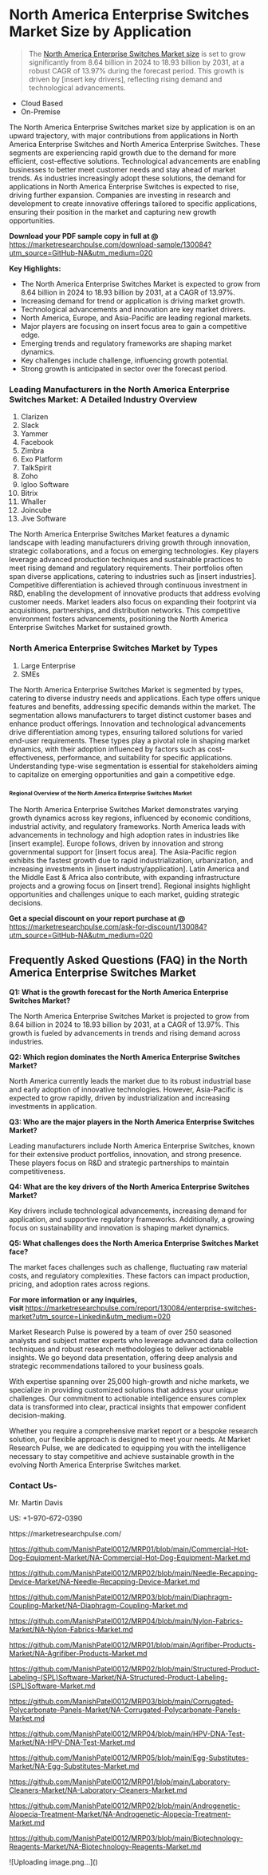<h1>North America Enterprise Switches Market&nbsp;Size by Application</h1><blockquote><p>The <a href="https://marketresearchpulse.com/download-sample/130084?utm_source=GitHub-NA&amp;utm_medium=020">North America Enterprise Switches Market size</a> is set to grow significantly from 8.64 billion in 2024 to 18.93 billion by 2031, at a robust CAGR of 13.97% during the forecast period. This growth is driven by [insert key drivers], reflecting rising demand and technological advancements.</p></blockquote><ul><li>Cloud Based <li> On-Premise</li></ul><p>The North America Enterprise Switches market size by application is on an upward trajectory, with major contributions from applications in North America Enterprise Switches and North America Enterprise Switches. These segments are experiencing rapid growth due to the demand for more efficient, cost-effective solutions. Technological advancements are enabling businesses to better meet customer needs and stay ahead of market trends. As industries increasingly adopt these solutions, the demand for applications in North America Enterprise Switches is expected to rise, driving further expansion. Companies are investing in research and development to create innovative offerings tailored to specific applications, ensuring their position in the market and capturing new growth opportunities.</p><p><strong>Download your PDF sample copy in full at @ </strong><a href="https://marketresearchpulse.com/download-sample/130084?utm_source=GitHub-NA&amp;utm_medium=020">https://marketresearchpulse.com/download-sample/130084?utm_source=GitHub-NA&amp;utm_medium=020</a></p><p><strong>Key Highlights: </strong></p><ul><li>The North America Enterprise Switches Market is expected to grow from 8.64 billion in 2024 to 18.93 billion by 2031, at a CAGR of 13.97%.</li><li>Increasing demand for trend or application is driving market growth.</li><li>Technological advancements and innovation are key market drivers.</li><li>North America, Europe, and Asia-Pacific are leading regional markets.</li><li>Major players are focusing on insert focus area to gain a competitive edge.</li><li>Emerging trends and regulatory frameworks are shaping market dynamics.</li><li>Key challenges include challenge, influencing growth potential.</li><li>Strong growth is anticipated in sector over the forecast period.</li></ul><h3>Leading Manufacturers in the North America Enterprise Switches Market: A Detailed Industry Overview</h3><ol><li>Clarizen</li><li>Slack</li><li>Yammer</li><li>Facebook</li><li>Zimbra</li><li>Exo Platform</li><li>TalkSpirit</li><li>Zoho</li><li>Igloo Software</li><li>Bitrix</li><li>Whaller</li><li>Joincube</li><li>Jive Software</li></ol><div class="flex max-w-full flex-col flex-grow"><div class="min-h-8 text-message flex w-full flex-col items-end gap-2 whitespace-normal break-words [.text-message+&amp;]:mt-5" dir="auto" data-message-author-role="assistant" data-message-id="fd8432e4-4910-450d-b182-61b7bfb0a01f" data-message-model-slug="gpt-4o"><div class="flex w-full flex-col gap-1 empty:hidden first:pt-[3px]"><div class="markdown prose w-full break-words dark:prose-invert light"><p>The North America Enterprise Switches Market features a dynamic landscape with leading manufacturers driving growth through innovation, strategic collaborations, and a focus on emerging technologies. Key players leverage advanced production techniques and sustainable practices to meet rising demand and regulatory requirements. Their portfolios often span diverse applications, catering to industries such as [insert industries]. Competitive differentiation is achieved through continuous investment in R&amp;D, enabling the development of innovative products that address evolving customer needs. Market leaders also focus on expanding their footprint via acquisitions, partnerships, and distribution networks. This competitive environment fosters advancements, positioning the North America Enterprise Switches Market for sustained growth.</p></div></div></div></div><h3>North America Enterprise Switches Market by Types</h3><ol><li>Large Enterprise <li> SMEs</li></ol><div class="flex max-w-full flex-col flex-grow"><div class="min-h-8 text-message flex w-full flex-col items-end gap-2 whitespace-normal break-words [.text-message+&amp;]:mt-5" dir="auto" data-message-author-role="assistant" data-message-id="084470be-0bb7-4664-bddf-5156b4f41249" data-message-model-slug="gpt-4o-mini"><div class="flex w-full flex-col gap-1 empty:hidden first:pt-[3px]"><div class="markdown prose w-full break-words dark:prose-invert light"><p>The North America Enterprise Switches Market is segmented by types, catering to diverse industry needs and applications. Each type offers unique features and benefits, addressing specific demands within the market. The segmentation allows manufacturers to target distinct customer bases and enhance product offerings. Innovation and technological advancements drive differentiation among types, ensuring tailored solutions for varied end-user requirements. These types play a pivotal role in shaping market dynamics, with their adoption influenced by factors such as cost-effectiveness, performance, and suitability for specific applications. Understanding type-wise segmentation is essential for stakeholders aiming to capitalize on emerging opportunities and gain a competitive edge.</p></div></div></div></div><h3><span style="font-size: 11px;">Regional Overview of the North America Enterprise Switches Market</span></h3><div class="flex max-w-full flex-col flex-grow"><div class="min-h-8 text-message flex w-full flex-col items-end gap-2 whitespace-normal break-words [.text-message+&amp;]:mt-5" dir="auto" data-message-author-role="assistant" data-message-id="e9038762-ce64-4e30-91c9-9bd413514231" data-message-model-slug="gpt-4o-mini"><div class="flex w-full flex-col gap-1 empty:hidden first:pt-[3px]"><div class="markdown prose w-full break-words dark:prose-invert light"><p>The North America Enterprise Switches Market demonstrates varying growth dynamics across key regions, influenced by economic conditions, industrial activity, and regulatory frameworks. North America leads with advancements in technology and high adoption rates in industries like [insert example]. Europe follows, driven by innovation and strong governmental support for [insert focus area]. The Asia-Pacific region exhibits the fastest growth due to rapid industrialization, urbanization, and increasing investments in [insert industry/application]. Latin America and the Middle East &amp; Africa also contribute, with expanding infrastructure projects and a growing focus on [insert trend]. Regional insights highlight opportunities and challenges unique to each market, guiding strategic decisions.</p></div></div></div></div><p><strong>Get a special discount on your report purchase at @ </strong><a href="https://marketresearchpulse.com/ask-for-discount/130084?utm_source=GitHub-NA&amp;utm_medium=020">https://marketresearchpulse.com/ask-for-discount/130084?utm_source=GitHub-NA&amp;utm_medium=020</a></p><h2>Frequently Asked Questions (FAQ) in the North America Enterprise Switches Market</h2><p><strong>Q1: What is the growth forecast for the North America Enterprise Switches Market?</strong></p><p>The North America Enterprise Switches Market is projected to grow from 8.64 billion in 2024 to 18.93 billion by 2031, at a CAGR of 13.97%. This growth is fueled by advancements in trends and rising demand across industries.</p><p><strong>Q2: Which region dominates the North America Enterprise Switches Market?</strong></p><p>North America currently leads the market due to its robust industrial base and early adoption of innovative technologies. However, Asia-Pacific is expected to grow rapidly, driven by industrialization and increasing investments in application.</p><p><strong>Q3: Who are the major players in the North America Enterprise Switches Market?</strong></p><p>Leading manufacturers include North America Enterprise Switches, known for their extensive product portfolios, innovation, and strong presence. These players focus on R&amp;D and strategic partnerships to maintain competitiveness.</p><p><strong>Q4: What are the key drivers of the North America Enterprise Switches Market?</strong></p><p>Key drivers include technological advancements, increasing demand for application, and supportive regulatory frameworks. Additionally, a growing focus on sustainability and innovation is shaping market dynamics.</p><p><strong>Q5: What challenges does the North America Enterprise Switches Market face?</strong></p><p>The market faces challenges such as challenge, fluctuating raw material costs, and regulatory complexities. These factors can impact production, pricing, and adoption rates across regions.</p><p><strong>For more information or any inquiries, visit&nbsp;</strong><a href="https://marketresearchpulse.com/report/130084/enterprise-switches-market?utm_source=Linkedin&utm_medium=020">https://marketresearchpulse.com/report/130084/enterprise-switches-market?utm_source=Linkedin&utm_medium=020</a></p><p>Market Research Pulse is powered by a team of over 250 seasoned analysts and subject matter experts who leverage advanced data collection techniques and robust research methodologies to deliver actionable insights. We go beyond data presentation, offering deep analysis and strategic recommendations tailored to your business goals.</p><p>With expertise spanning over 25,000 high-growth and niche markets, we specialize in providing customized solutions that address your unique challenges. Our commitment to actionable intelligence ensures complex data is transformed into clear, practical insights that empower confident decision-making.</p><p>Whether you require a comprehensive market report or a bespoke research solution, our flexible approach is designed to meet your needs. At Market Research Pulse, we are dedicated to equipping you with the intelligence necessary to stay competitive and achieve sustainable growth in the evolving North America Enterprise Switches market.</p><h3><strong>Contact Us-</strong></h3><p>Mr. Martin Davis</p><p>US: +1-970-672-0390</p><p>https://marketresearchpulse.com/</p><p><a href="https://github.com/ManishPatel0012/MRP01/blob/main/Commercial-Hot-Dog-Equipment-Market/NA-Commercial-Hot-Dog-Equipment-Market.md">https://github.com/ManishPatel0012/MRP01/blob/main/Commercial-Hot-Dog-Equipment-Market/NA-Commercial-Hot-Dog-Equipment-Market.md</a></p><p><a href="https://github.com/ManishPatel0012/MRP02/blob/main/Needle-Recapping-Device-Market/NA-Needle-Recapping-Device-Market.md">https://github.com/ManishPatel0012/MRP02/blob/main/Needle-Recapping-Device-Market/NA-Needle-Recapping-Device-Market.md</a></p><p><a href="https://github.com/ManishPatel0012/MRP03/blob/main/Diaphragm-Coupling-Market/NA-Diaphragm-Coupling-Market.md">https://github.com/ManishPatel0012/MRP03/blob/main/Diaphragm-Coupling-Market/NA-Diaphragm-Coupling-Market.md</a></p><p><a href="https://github.com/ManishPatel0012/MRP04/blob/main/Nylon-Fabrics-Market/NA-Nylon-Fabrics-Market.md">https://github.com/ManishPatel0012/MRP04/blob/main/Nylon-Fabrics-Market/NA-Nylon-Fabrics-Market.md</a></p><p><a href="https://github.com/ManishPatel0012/MRP01/blob/main/Agrifiber-Products-Market/NA-Agrifiber-Products-Market.md">https://github.com/ManishPatel0012/MRP01/blob/main/Agrifiber-Products-Market/NA-Agrifiber-Products-Market.md</a></p><p><a href="https://github.com/ManishPatel0012/MRP02/blob/main/Structured-Product-Labeling-(SPL)Software-Market/NA-Structured-Product-Labeling-(SPL)Software-Market.md">https://github.com/ManishPatel0012/MRP02/blob/main/Structured-Product-Labeling-(SPL)Software-Market/NA-Structured-Product-Labeling-(SPL)Software-Market.md</a></p><p><a href="https://github.com/ManishPatel0012/MRP03/blob/main/Corrugated-Polycarbonate-Panels-Market/NA-Corrugated-Polycarbonate-Panels-Market.md">https://github.com/ManishPatel0012/MRP03/blob/main/Corrugated-Polycarbonate-Panels-Market/NA-Corrugated-Polycarbonate-Panels-Market.md</a></p><p><a href="https://github.com/ManishPatel0012/MRP04/blob/main/HPV-DNA-Test-Market/NA-HPV-DNA-Test-Market.md">https://github.com/ManishPatel0012/MRP04/blob/main/HPV-DNA-Test-Market/NA-HPV-DNA-Test-Market.md</a></p><p><a href="https://github.com/ManishPatel0012/MRP05/blob/main/Egg-Substitutes-Market/NA-Egg-Substitutes-Market.md">https://github.com/ManishPatel0012/MRP05/blob/main/Egg-Substitutes-Market/NA-Egg-Substitutes-Market.md</a></p><p><a href="https://github.com/ManishPatel0012/MRP01/blob/main/Laboratory-Cleaners-Market/NA-Laboratory-Cleaners-Market.md">https://github.com/ManishPatel0012/MRP01/blob/main/Laboratory-Cleaners-Market/NA-Laboratory-Cleaners-Market.md</a></p><p><a href="https://github.com/ManishPatel0012/MRP02/blob/main/Androgenetic-Alopecia-Treatment-Market/NA-Androgenetic-Alopecia-Treatment-Market.md">https://github.com/ManishPatel0012/MRP02/blob/main/Androgenetic-Alopecia-Treatment-Market/NA-Androgenetic-Alopecia-Treatment-Market.md</a></p><p><a href="https://github.com/ManishPatel0012/MRP03/blob/main/Biotechnology-Reagents-Market/NA-Biotechnology-Reagents-Market.md">https://github.com/ManishPatel0012/MRP03/blob/main/Biotechnology-Reagents-Market/NA-Biotechnology-Reagents-Market.md</a></p>
![Uploading image.png…]()
